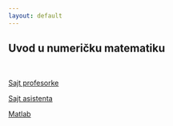 ```yaml
---
layout: default
---
```


## Uvod u numeričku matematiku

<br>

[Sajt profesorke](http://www.matf.bg.ac.rs/p/sandra-hodzic/kurs/75/uvod-u-numeri�ku-matematiku/)

[Sajt asistenta](http://www.matf.bg.ac.rs/p/jelena/kurs/435/uvod-u-numeri�ku-matematiku/)

[Matlab](https://matlab.mathworks.com)
